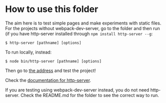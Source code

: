How to use this folder
======================

The aim here is to test simple pages and make experiments with static files.
For the projects without webpack-dev-server, go to the folder and then run (if you have http-server installed through ```npm install http-server --g```:

```shell
$ http-server [pathname] [options]
```

To run locally, instead:

```shell
$ node bin/http-server [pathname] [options]
```

Then go to [the address](http://localhost:8080) and test the project!

Check the [documentation for http-server](https://github.com/indexzero/http-server).

If you are testing using webpack-dev-server instead, you do not need http-server. Check the README.md for the folder to see the correct way to run.